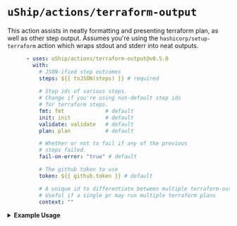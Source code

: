 # `uShip/actions/terraform-output`

This action assists in neatly formatting and presenting terraform plan, as well as other step output. Assumes you're using the `hashicorp/setup-terraform` action which wraps stdout and stderr into neat outputs.

```yml
      - uses: uShip/actions/terraform-output@v0.5.0
        with:
          # JSON-ified step outcomes
          steps: ${{ toJSON(steps) }} # required
  
          # Step ids of various steps.
          # Change if you're using non-default step ids
          # for terraform steps.
          fmt: fmt             # default
          init: init           # default
          validate: validate   # default
          plan: plan           # default

          # Whether or not to fail if any of the previous
          # steps failed.
          fail-on-error: "true" # default

          # The github token to use
          token: ${{ github.token }} # default

          # A unique id to differentiate between multiple terraform-output actions
          # Useful if a single pr may run multiple terraform plans
          context: ""
```

<details><summary><b>Example Usage</b></summary>

```yml
      - uses: actions/checkout@v2
      - uses: hashicorp/setup-terraform@v1

      - name: Terraform fmt
        id: fmt
        run: terraform fmt -check

      - name: Terraform Init
        id: init
        run: terraform init

      - name: Terraform Validate
        id: validate
        run: terraform validate

      - name: Terraform Plan
        id: plan
        run: terraform plan

      - uses: uShip/actions/terraform-output@v0.5.0
        if: ${{ always() }}
        with:
          steps: ${{ toJSON(steps) }}
```
</details>
